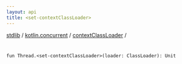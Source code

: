```yaml
---
layout: api
title: <set-contextClassLoader>
---
```

[stdlib](../../index.md) / [kotlin.concurrent](../index.md) / [contextClassLoader](index.md) / [<set-contextClassLoader>](_set-contextClassLoader_.md)

# <set-contextClassLoader>

```
fun Thread.<set-contextClassLoader>(loader: ClassLoader): Unit
```
